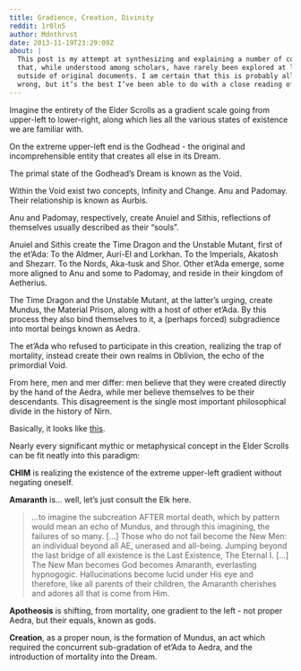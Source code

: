 ```yaml
---
title: Gradience, Creation, Divinity
reddit: 1r0ln5
author: Mdnthrvst
date: 2013-11-19T23:29:09Z
about: |
  This post is my attempt at synthesizing and explaining a number of concepts
  that, while understood among scholars, have rarely been explored at length
  outside of original documents. I am certain that this is probably all kinds of
  wrong, but it’s the best I’ve been able to do with a close reading of the Loveletter and quite a bit of mental wrangling. By all means, tear apart each and every flaw or inadequacy you can find.
---
```


Imagine the entirety of the Elder Scrolls as a gradient scale going from
upper-left to lower-right, along which lies all the various states of existence
we are familiar with.

On the extreme upper-left end is the Godhead - the original and incomprehensible
entity that creates all else in its Dream.

The primal state of the Godhead’s Dream is known as the Void.

Within the Void exist two concepts, Infinity and Change. Anu and Padomay. Their
relationship is known as Aurbis.

Anu and Padomay, respectively, create Anuiel and Sithis, reflections of
themselves usually described as their “souls”.

Anuiel and Sithis create the Time Dragon and the Unstable Mutant, first of the
et’Ada: To the Aldmer, Auri-El and Lorkhan. To the Imperials, Akatosh and
Shezarr. To the Nords, Aka-tusk and Shor. Other et’Ada emerge, some more aligned
to Anu and some to Padomay, and reside in their kingdom of Aetherius.

The Time Dragon and the Unstable Mutant, at the latter’s urging, create Mundus,
the Material Prison, along with a host of other et’Ada. By this process they
also bind themselves to it, a (perhaps forced) subgradience into mortal beings
known as Aedra.

The et’Ada who refused to participate in this creation, realizing the trap of
mortality, instead create their own realms in Oblivion, the echo of the
primordial Void.

From here, men and mer differ: men believe that they were created directly by
the hand of the Aedra, while mer believe themselves to be their descendants.
This disagreement is the single most important philosophical divide in the
history of Nirn.

Basically, it looks like [this][0].

Nearly every significant mythic or metaphysical concept in the Elder Scrolls can
be fit neatly into this paradigm:

**CHIM** is realizing the existence of the extreme upper-left gradient without
negating oneself.

**Amaranth** is… well, let’s just consult the Elk here.

> …to imagine the subcreation AFTER mortal death, which by pattern would mean an
> echo of Mundus, and through this imagining, the failures of so many. […] Those
> who do not fail become the New Men: an individual beyond all AE, unerased and
> all-being. Jumping beyond the last bridge of all existence is the Last
> Existence, The Eternal I. […] The New Man becomes God becomes Amaranth,
> everlasting hypnogogic. Hallucinations become lucid under His eye and
> therefore, like all parents of their children, the Amaranth cherishes and
> adores all that is come from Him.

**Apotheosis** is shifting, from mortality, one gradient to the left - not
proper Aedra, but their equals, known as gods.

**Creation**, as a proper noun, is the formation of Mundus, an act which
required the concurrent sub-gradation of et’Ada to Aedra, and the introduction
of mortality into the Dream.

[0]: https://i.imgur.com/g4YY50A.png
